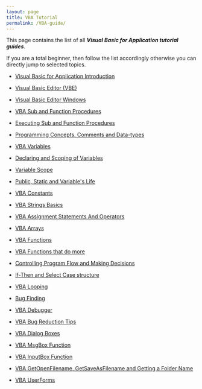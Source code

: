 ```yaml
---
layout: page
title: VBA Tutorial 
permalink: /VBA-guide/
---
```


This page contains the list of all ***Visual Basic for Application tutorial guides***.

If you are a total beginner, then follow the list accordingly otherwise you can directly jump to selected topics.

<!--

{% for post in site.posts %}

{% for category in post.categories %}

{%if category == "Visual-Basic"%}
<li><a href="{{ post.url | post.date | reverse }}">{{post.title}}</a><br></li>
{%endif%}

{% endfor %}
{% endfor %}

-->


* [Visual Basic for Application Introduction](/visual-basic/vba-introduction)

* [Visual Basic Editor (VBE)](/visual-basic/vbe-editor)

* [Visual Basic Editor Windows](/visual-basic/vbe-windows)

* [VBA Sub and Function Procedures](/visual-basic/vba-sub-and-function-procedure)

* [Executing Sub and Function Procedures](/visual-basic/vba-executing-procedures)

* [Programming Concepts, Comments and Data-types](/visual-basic/vba-programming-concepts-comments-and-datatypes)

* [VBA Variables](/visual-basic/vba-variables)

* [Declaring and Scoping of Variables](/visual-basic/vba-declaring-and-scoping-of-variables)

* [Variable Scope](/visual-basic/vba-variable-scope)

* [Public, Static and Variable's Life](/visual-basic/vba-publc-stattic-variable-life)

* [VBA Constants](/visual-basic/vba-constant)

* [VBA Strings Basics](/visual-basic/vba-string-basic)

* [VBA Assignment Statements And Operators](/visual-basic/vba-assignment-statement-and-operator)

* [VBA Arrays](/visual-basic/vba-arrays)

* [VBA Functions](/visual-basic/vba-functions)

* [VBA Functions that do more](/visual-basic/vba-more-function)

* [Controlling Program Flow and Making Decisions](/visual-basic/vba-controlling-flow-making-desicions)

* [If-Then and Select Case structure](/visual-basic/vba-if-then-structure-select-case)

* [VBA Looping](/visual-basic/vba-looping)

* [Bug Finding](/visual-basic/vba-bug-finding)

* [VBA Debugger](/visual-basic/vba-debugger)

* [VBA Bug Reduction Tips](/visual-basic/vba-bug-reduction-tips)

* [VBA Dialog Boxes](/visual-basic/vba-dialog-boxes)

* [VBA MsgBox Function](/visual-basic/vba-msgBox-function)

* [VBA InputBox Function](/visual-basic/vba-inputbox-function)

* [VBA GetOpenFilename, GetSaveAsFilename and Getting a Folder Name](/visual-basic/vba-other-dialog)

* [VBA UserForms](/visual-basic/vba-userform)




